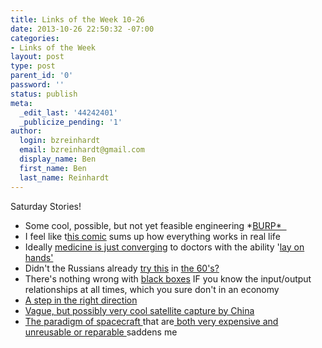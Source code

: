 ```yaml
---
title: Links of the Week 10-26
date: 2013-10-26 22:50:32 -07:00
categories:
- Links of the Week
layout: post
type: post
parent_id: '0'
password: ''
status: publish
meta:
  _edit_last: '44242401'
  _publicize_pending: '1'
author:
  login: bzreinhardt
  email: bzreinhardt@gmail.com
  display_name: Ben
  first_name: Ben
  last_name: Reinhardt
---
```


<p>Saturday Stories!</p>
<ul>
<li>Some cool, possible, but not yet feasible engineering *<a href="http://in.reuters.com/article/2013/10/20/argentina-cows-gas-idINDEE99J07D20131020" target="_blank">BURP*  </a></li>
<li>I feel like t<a href="http://www.smbc-comics.com/index.php?db=comics&amp;id=3152" target="_blank">his comic</a> sums up how everything works in real life</li>
<li>Ideally <a href="http://www.bbc.co.uk/news/health-24579402" target="_blank">medicine is just converging</a> to doctors with the ability '<a href="http://www.wowhead.com/spell=633/" target="_blank">lay on hands'</a></li>
<li>Didn't the Russians already <a href="http://www.space.com/23320-japan-test-fires-space-cannon-hayabusa2.html" target="_blank">try this</a> in <a href="http://en.wikipedia.org/wiki/Almaz" target="_blank">the 60's?</a></li>
<li>There's nothing wrong with <a href="http://cafehayek.com/2013/10/black-box-macro.html" target="_blank">black boxes</a> IF you know the input/output relationships at all times, which you sure don't in an economy</li>
<li><a href="http://marblar.com/nasa" target="_blank">A step in the right direction</a></li>
<li><a href="http://www.spacepolicyonline.com/news/did-china-succeed-in-capturing-one-of-its-own-satellites" target="_blank">Vague, but possibly very cool satellite capture by China</a></li>
<li><a href="http://www.space.com/23297-planck-space-observatory-time-machine-shutdown.html" target="_blank">The paradigm of spacecraft </a>that are<a href="http://www.space.com/23310-europe-goce-satellite-fall-earth.html" target="_blank"> both very expensive and unreusable or reparable </a>saddens me</li>
</ul>
<p>&nbsp;</p>
